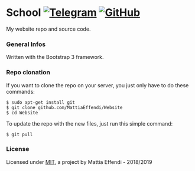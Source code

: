 # School [![Telegram](https://img.shields.io/badge/Telegram-@iDoppioclick-blue.svg?style=flat)](https://t.me/iDoppioclick) [![GitHub](https://img.shields.io/github/license/mashape/apistatus.svg)](https://github.com/MattiaEffendi/Website)

My website repo and source code.

### General Infos
Written with the Bootstrap 3 framework.

### Repo clonation
If you want to clone the repo on your server, you just only have to do these commands:

    $ sudo apt-get install git
    $ git clone github.com/MattiaEffendi/Website
    $ cd Website

To update the repo with the new files, just run this simple command:

    $ git pull

### License
Licensed under [MIT](https://opensource.org/licenses/MIT), a project by Mattia Effendi - 2018/2019
